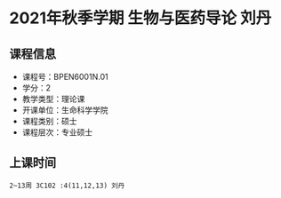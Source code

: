 # 2021年秋季学期 生物与医药导论 刘丹






## 课程信息

- 课程号：BPEN6001N.01
- 学分：2
- 教学类型：理论课
- 开课单位：生命科学学院
- 课程类别：硕士
- 课程层次：专业硕士

## 上课时间

```
2~13周 3C102 :4(11,12,13) 刘丹
```

